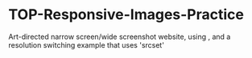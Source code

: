 # TOP-Responsive-Images-Practice
Art-directed narrow screen/wide screenshot website, using <picture>, and a resolution switching example that uses 'srcset'

